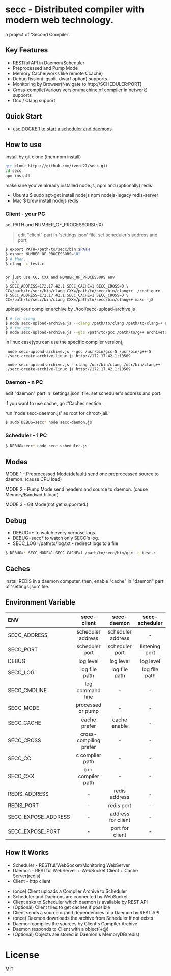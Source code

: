# secc - Distributed compiler with modern web technology.

a project of 'Second Compiler'.

## Key Features

- RESTful API in Daemon/Scheduler
- Preprocessed and Pump Mode
- Memory Cache(works like remote Ccache)
- Debug fission(-gsplit-dwarf option) supports.
- Monitoring by Browser(Navigate to http://SCHEDULER:PORT)
- Cross-compile(Various version/machine of compiler in network) supports
- Gcc / Clang support

## Quick Start
  - [use DOCKER to start a scheduler and daemons](https://github.com/ivere27/secc/blob/master/doc/DOCKER.md)

## How to use

install by git clone (then npm install)

```sh
git clone https://github.com/ivere27/secc.git
cd secc
npm install
```

make sure you've already installed node.js, npm and (optionally) redis
* Ubuntu $ sudo apt-get install nodejs npm nodejs-legacy redis-server
* Mac $ brew install nodejs redis


### Client - your PC

set PATH and NUMBER_OF_PROCESSORS(-jX)
> edit "client" part in 'settings.json' file.
> set scheduler's address and port.
```sh
$ export PATH=/path/to/secc/bin:$PATH
$ export NUMBER_OF_PROCESSORS="8"
$ # then,
$ clang -c test.c
```
```

or just use CC, CXX and NUMBER_OF_PROCESSORS env
```sh
$ SECC_ADDRESS=172.17.42.1 SECC_CACHE=1 SECC_CROSS=0 \
CC=/path/to/secc/bin/clang CXX=/path/to/secc/bin/clang++ ./configure
$ SECC_ADDRESS=172.17.42.1 SECC_CACHE=1 SECC_CROSS=0 \
CC=/path/to/secc/bin/clang CXX=/path/to/secc/bin/clang++ make -j8
```

upload your compiler archive by ./tool/secc-upload-archive.js

```sh
$ # for clang
$ node secc-upload-archive.js --clang /path/to/clang /path/to/clang++ archivetool.js http://SCHEDULER:PORT
$ # for gcc
$ node secc-upload-archive.js --gcc /path/to/gcc /path/to/g++ archivetool.js http://SCHEDULER:PORT
```

in linux case(you can use the specific compiler version),

     node secc-upload-archive.js --gcc /usr/bin/gcc-5 /usr/bin/g++-5 ./secc-create-archive-linux.js http://172.17.42.1:10509

     node secc-upload-archive.js --clang /usr/bin/clang /usr/bin/clang++ ./secc-create-archive-linux.js http://172.17.42.1:10509


### Daemon - n PC

edit "daemon" part in 'settings.json' file.
set scheduler's address and port.

if you want to use cache, go #Caches section.

run 'node secc-daemon.js' as root for chroot-jail.

```sh
$ sudo DEBUG=secc* node secc-daemon.js
```

### Scheduler - 1 PC

```sh
$ DEBUG=secc* node secc-scheduler.js
```

## Modes

MODE 1 - Preprocessed Mode(default)
  send one preprocessed source to daemon. (cause CPU load)

MODE 2 - Pump Mode
  send headers and source to daemon. (cause Memory/Bandwidth load)

MODE 3 - Git Mode(not yet supported.)

## Debug

- DEBUG=* to watch every verbose logs.
- DEBUG=secc* to watch only SECC's log.
- SECC_LOG=/path/to/log.txt - redirect logs to a file

```sh
$ DEBUG=* SECC_MODE=1 SECC_CACHE=1 /path/to/secc/bin/gcc -c test.c
```

## Caches

install REDIS in a daemon computer. then,
enable "cache" in "daemon" part of 'settings.json' file.

## Environment Variable

| ENV                 | secc-client            | secc-daemon        | secc-scheduler |
| :-------------      | :---------------:      | :----------------: | :------------: |
| SECC_ADDRESS        | scheduler address      | scheduler address  | -              |
| SECC_PORT           | scheduler port         | scheduler port     | listening port |
| DEBUG               | log level              | log level          | log level      |
| SECC_LOG            | log file path          | log file path      | log file path  |
| SECC_CMDLINE        | log command line       | -                  | -              |
| SECC_MODE           | processed or pump      | -                  | -              |
| SECC_CACHE          | cache prefer           | cache enable       | -              |
| SECC_CROSS          | cross-compiling prefer | -                  | -              |
| SECC_CC             | c compiler path        | -                  | -              |
| SECC_CXX            | c++ compiler path      | -                  | -              |
| REDIS_ADDRESS       | -                      | redis address      | -              |
| REDIS_PORT          | -                      | redis port         | -              |
| SECC_EXPOSE_ADDRESS | -                      | address for client | -              |
| SECC_EXPOSE_PORT    | -                      | port for client    | -              |


## How It Works
* Scheduler - RESTful/WebSocket/Monitoring WebServer
* Daemon - RESTful WebServer + WebSocket Client + Cache Server(redis)
* Client - http client

- (once) Client uploads a Compiler Archive to Scheduler
- Scheduler and Daemons are connected by WebSocket
- Client asks to Scheduler which daemon is available by REST API
- (Optional) Client tries to get caches if possible
- Client sends a source or/and dependencies to a Daemon by REST API
- (once) Daemon downloads the archive from Scheduler if not exists
- Daemon compiles the sources by Client's Compiler Archive
- Daemon responds to Client with a object(+@)
- (Optional) Objects are stored in Daemon's MemoryDB(redis)

# License

MIT

